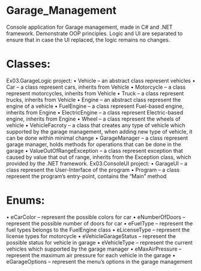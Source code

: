 # Garage_Management

Console application for Garage management, made in C# and .NET framework. Demonstrate OOP principles. 
Logic and UI are separated to ensure that in case the UI replaced, the logic remains no changes.

# Classes:

Ex03.GarageLogic project:
•	Vehicle – an abstract class represent vehicles
•	Car – a class represent cars, inherits from Vehicle
•	Motorcycle – a class represent motorcycles, inherits from Vehicle
•	Truck – a class represent trucks, inherits from Vehicle
•	Engine – an abstract class represent the engine of a vehicle
•	FuelEngine – a class represent Fuel-based engine, inherits from Engine
•	ElectricEngine – a class represent Electric-based engine, inherits from Engine
•	Wheel – a class represent the wheels of vehicle
•	VehicleFacroty – a class that creates any type of vehicle which supported by the garage management, when adding new type of vehicle, it can be done within minimal change
•	GarageManager – a class represent garage manager, holds methods for operations that can be done in the garage
•	ValueOutOfRangeException – a class represent exception that caused by value that out of range, inherits from the Exception class, which provided by the .NET framework. 
Ex03.ConsoleUI project:
•	GarageUI – a class represent the User-Interface of the program
•	Program – a class represent the program’s entry-point, contains the “Main” method

# Enums:
•	eCarColor – represent the possible colors for car
•	eNumberOfDoors – represent the possible number of doors for car
•	eFuelType – represent the fuel types belongs to the FuelEngine class
•	eLicenseType – represent the license types for motorcycle
•	eVehicleGarageStatus – represent the possible status for vehicle in garage
•	eVehicleType – represent the current vehicles which supported by the garage manager
•	eMaxAirPressure – represent the maximum air pressure for each vehicle in the garage
•	eGarageOptions – represent the menu’s options in the garage management
